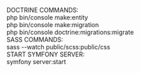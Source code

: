 DOCTRINE COMMANDS: <br>
php bin/console make:entity <br>
php bin/console make:migration <br>
php bin/console doctrine:migrations:migrate <br>
SASS COMMANDS: <br>
sass --watch public/scss:public/css <br>
START SYMFONY SERVER: <br>
symfony server:start
